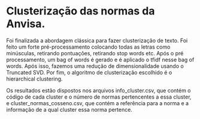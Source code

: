 # Clusterização das normas da Anvisa.

Foi finalizada a abordagem clássica para fazer clusterização de texto. Foi feito um forte pré-processamento colocando todas as letras como minúsculas, retirando pontuações, retirando stop words etc. Após o pré processamento, um bag of words é gerado e é aplicado o tfidf nesse bag of words. Após isso, fazemos uma redução de dimensionalidade usando o Truncated SVD. Por fim, o algoritmo de clusterização escolhido é o hierarchical clustering.

Os resultados estão dispostos nos arquivos info_cluster.csv, que contém o código de cada cluster e o número de normas pertencentes a essa cluster, e cluster_normas_cosseno.csv, que contém a referência para a norma e a informação de a qual cluster essa norma pertence.

